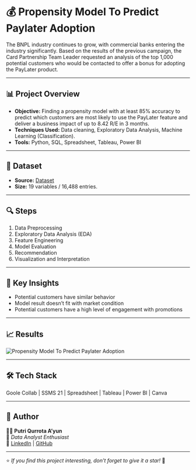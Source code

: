 # 💰 Propensity Model To Predict Paylater Adoption

The BNPL industry continues to grow, with commercial banks entering the industry significantly. Based on the results of the previous campaign, the Card Partnership Team Leader requested an analysis of the top 1,000 potential customers who would be contacted to offer a bonus for adopting the PayLater product.

---

## 📊 Project Overview
- **Objective:** Finding a propensity model with at least 85% accuracy to predict which customers are most likely to use the PayLater feature and deliver a business impact of  up to 8.42 R/E in 3 months. 
- **Techniques Used:** Data cleaning, Exploratory Data Analysis, Machine Learning (Classification). 
- **Tools:** Python, SQL, Spreadsheet, Tableau, Power BI

---

## 🧩 Dataset
- **Source:** [Dataset](https://docs.google.com/spreadsheets/d/1kcKXQbT8EG30kT-2zn6yxVenDFZE2kcUAnMv26LwpeU/edit?usp=drive_link)
- **Size:** 19 variables / 16,488 entries.
  
---

## 🔍 Steps
1. Data Preprocessing  
2. Exploratory Data Analysis (EDA)   
4. Feature Engineering
5. Model Evaluation
6. Recommendation
7. Visualization and Interpretation

---

## 🚀 Key Insights
- Potential customers have similar behavior
- Model result doesn’t fit with market condition
- Potential customers have a high level of engagement with promotions

---

## 📈 Results
![Propensity Model To Predict Paylater Adoption](https://drive.google.com/file/d/1Xz9YlnT9169Ii5N-sktlpZ-s8C4Lb9SM/view?usp=drive_link)

---

## 🛠️ Tech Stack
Goole Collab | SSMS 21 | Spreadsheet | Tableau | Power BI | Canva

---
## 💬 Author
👩‍💻 **Putri Qurrota A’yun**  
📍 *Data Analyst Enthusiast*  
🔗 [LinkedIn](https://linkedin.com/in/putriqurrotaayun) | [GitHub](https://github.com/putriqurrotaayun)

---

⭐ *If you find this project interesting, don’t forget to give it a star!* 🌟
